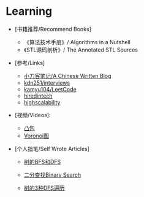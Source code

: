 # Learning

-  [书籍推荐/Recommend Books]
    - 《算法技术手册》/ Algorithms in a Nutshell
    - 《STL源码剖析》/ The Annotated STL Sources

- [参考/Links]
    - [小刀客笔记/A Chinese Written Blog](https://wdxtub.com/interview/)
    - [kdn251/interviews](https://github.com/kdn251/interviews)
    - [kamyu104/LeetCode](https://github.com/kamyu104/LeetCode)
    - [hiredintech](https://www.hiredintech.com/)
    - [highscalability](http://highscalability.com/)

- [视频/Videos]:
    - [凸包](https://www.youtube.com/watch?v=0HZaRu5IupM)
    - [Voronoi图](https://www.youtube.com/watch?v=7eCrHAv6sYY)

- [个人拙笔/Self Wrote Articles]
    - [树的BFS和DFS](https://mp.weixin.qq.com/s?__biz=MzI1NjA4ODU4NQ==&mid=2247483684&idx=1&sn=9bcd93a18734984fa196f0545cc5a54a&chksm=ea2d4e42dd5ac75447d31cf7f0a072929130c431b95a6225d508ebc43ece2cf6adfc91c9b498#rd)

    - [二分查找Binary Search](https://mp.weixin.qq.com/s?__biz=MzI1NjA4ODU4NQ==&mid=2247483703&idx=1&sn=22bc49e70eb89b25b76ae9697af93d2d&chksm=ea2d4e51dd5ac747d00f88060a7dd3b00778f8022d2f490779c9f979928ea6f16ced517eeae8#rd)

    - [树的3种DFS遍历](https://mp.weixin.qq.com/s?__biz=MzI1NjA4ODU4NQ==&mid=2247483704&idx=1&sn=e21e36e5c485e91ad92e13b66b544863&chksm=ea2d4e5edd5ac7486e0f24cfc9bab54c5c802d7a8ae3c9fc13e7312b2430bcf012a78895487e#rd)

    
